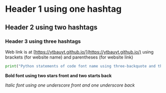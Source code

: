 # Header 1 using one hashtag
## Header 2 using two hashtags
### Header 3 using three hashtags

Web link is at [https://ytbauyt.github.io/](https://ytbauyt.github.io/)
using brackets (for website name) and parentheses (for website link)

```python
print("Python statements of code font name using three-backquote and the programming language name")
```

**Bold font using two stars front and two starts back**

_Italic font using one underscore front and one underscore back_

























